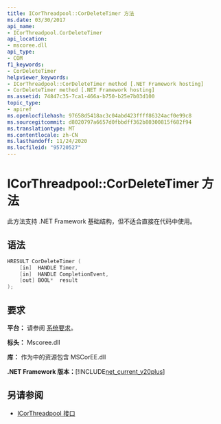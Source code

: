```yaml
---
title: ICorThreadpool::CorDeleteTimer 方法
ms.date: 03/30/2017
api_name:
- ICorThreadpool.CorDeleteTimer
api_location:
- mscoree.dll
api_type:
- COM
f1_keywords:
- CorDeleteTimer
helpviewer_keywords:
- ICorThreadpool::CorDeleteTimer method [.NET Framework hosting]
- CorDeleteTimer method [.NET Framework hosting]
ms.assetid: 74847c35-7ca1-466a-b750-b25e7b03d100
topic_type:
- apiref
ms.openlocfilehash: 97658d5418ac3c04abd423ffff86324acf0e99c8
ms.sourcegitcommit: d8020797a6657d0fbbdff362b80300815f682f94
ms.translationtype: MT
ms.contentlocale: zh-CN
ms.lasthandoff: 11/24/2020
ms.locfileid: "95720527"
---
```

# <a name="icorthreadpoolcordeletetimer-method"></a>ICorThreadpool::CorDeleteTimer 方法

此方法支持 .NET Framework 基础结构，但不适合直接在代码中使用。  
  
## <a name="syntax"></a>语法  
  
```cpp  
HRESULT CorDeleteTimer (  
    [in]  HANDLE Timer,  
    [in]  HANDLE CompletionEvent,  
    [out] BOOL*  result  
);  
```  
  
## <a name="requirements"></a>要求  

 **平台：** 请参阅 [系统要求](../../get-started/system-requirements.md)。  
  
 **标头：** Mscoree.dll  
  
 **库：** 作为中的资源包含 MSCorEE.dll  
  
 **.NET Framework 版本：**[!INCLUDE[net_current_v20plus](../../../../includes/net-current-v20plus-md.md)]  
  
## <a name="see-also"></a>另请参阅

- [ICorThreadpool 接口](icorthreadpool-interface.md)
